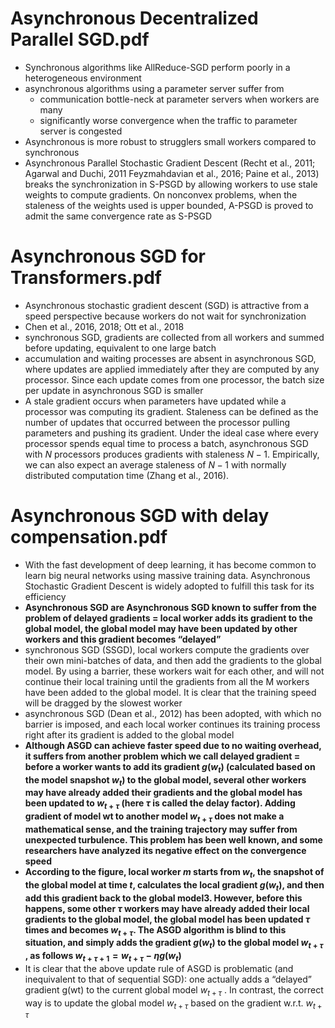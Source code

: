 # Asynchronous Decentralized Parallel SGD.pdf
- Synchronous algorithms like AllReduce-SGD perform poorly in a heterogeneous environment
- asynchronous algorithms using a parameter server suffer from 
  - communication bottle-neck at parameter servers when workers are many
  - significantly worse convergence when the traffic to parameter server is congested
- Asynchronous is more robust to strugglers small workers compared to synchronous
- Asynchronous Parallel Stochastic Gradient Descent (Recht et al., 2011; Agarwal and Duchi, 2011 Feyzmahdavian et al., 2016; Paine et al., 2013) breaks the synchronization in S-PSGD by allowing workers to use stale weights to compute gradients. On nonconvex problems, when the staleness of the weights used is upper bounded, A-PSGD is proved to admit the same convergence rate as S-PSGD

# Asynchronous SGD for Transformers.pdf
- Asynchronous stochastic gradient descent (SGD) is attractive from a speed perspective because workers do not wait for synchronization
- Chen et al., 2016, 2018; Ott et al., 2018
- synchronous SGD, gradients are collected from all workers and summed before updating, equivalent to one large batch
- accumulation and waiting processes are absent in asynchronous SGD, where updates are applied immediately after they are computed by any processor. Since each update comes from one processor, the batch size per update in asynchronous SGD is smaller
- A stale gradient occurs when parameters have updated while a processor was computing its gradient. Staleness can be defined as the number of updates that occurred between the processor pulling parameters and pushing its gradient. Under the ideal case where every processor spends equal time to process a batch, asynchronous SGD with $N$ processors produces gradients with staleness $N-1$. Empirically, we can also expect an average staleness of $N-1$ with normally distributed computation time (Zhang et al., 2016).

# Asynchronous SGD with delay compensation.pdf
- With the fast development of deep learning, it has become common to learn big neural networks using massive training data. Asynchronous Stochastic Gradient Descent is widely adopted to fulfill this task for its efficiency
- **Asynchronous SGD are Asynchronous SGD known to suffer from the problem of delayed
gradients = local worker adds its gradient to the global model, the global model may have been updated by other workers and this gradient becomes “delayed”**
- synchronous SGD (SSGD), local workers compute the gradients over their own mini-batches of data, and then add the gradients to the global model. By using a barrier, these workers wait for each other, and will not continue their local training until the gradients from all the M workers have been added to the global model. It is clear that the training speed will be dragged by the slowest worker
- asynchronous SGD (Dean et al., 2012) has been adopted, with which no barrier is imposed, and each local worker continues its training process right after its gradient is added to the global model
- **Although ASGD can achieve faster speed due to no waiting overhead, it suffers from another problem which we call delayed gradient = before a worker wants to add its gradient $g(w_t)$ (calculated based on the model snapshot $w_t$) to the global model, several other workers may have already added their gradients and the global model has been updated to $w_{t+\tau}$ (here $\tau$ is called
the delay factor). Adding gradient of model wt to another model $w_{t+\tau}$ does not make a mathematical sense, and the training trajectory may suffer from unexpected turbulence.
This problem has been well known, and some researchers have analyzed its negative effect on the convergence speed**
- **According to the figure, local worker $m$ starts from $w_t$, the snapshot of the global
model at time $t$, calculates the local gradient $g(w_t)$, and then add this gradient back to the global model3. However, before this happens, some other $\tau$ workers may have already added their local gradients to the global model, the global model has been updated $\tau$ times and becomes $w_{t+\tau}$. The ASGD algorithm is blind to this situation, and simply adds the gradient $g(w_t)$ to the global model $w_{t+\tau}$ , as follows $w_{t+\tau+1} = w_{t+\tau} - \eta g(w_t)$**
- It is clear that the above update rule of ASGD is problematic (and inequivalent to that of sequential SGD): one actually adds a “delayed” gradient g(wt) to the current global model $w_{t+\tau}$ . In contrast, the correct way is to update the global model $w_{t+\tau}$ based on the gradient w.r.t. $w_{t+\tau}$

